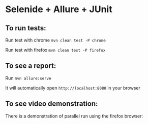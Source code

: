 # Selenide + Allure + JUnit

## To run tests:

Run test with chrome `mvn clean test -P chrome`

Run test with firefox `mvn clean test -P firefox`

## To see a report:

Run `mvn allure:serve`

It will automatically open `http://localhost:8080` in your browser

## To see video demonstration:
There is a demonstration of parallel run using the firefox browser:

